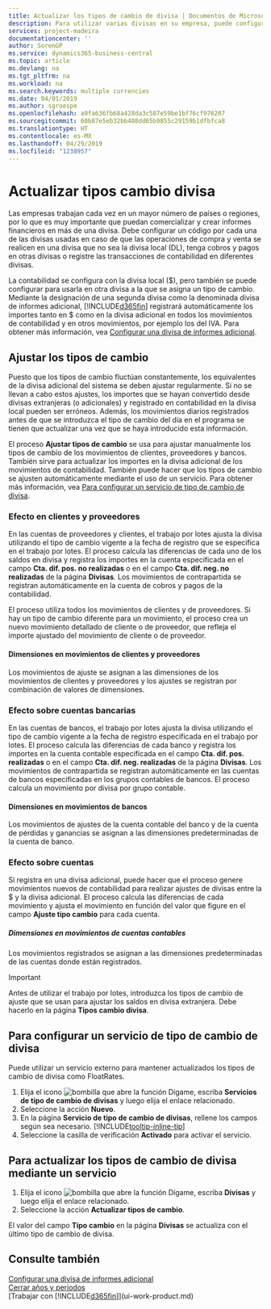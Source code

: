 ```yaml
---
title: Actualizar los tipos de cambio de divisa | Documentos de Microsoft
description: Para utilizar varias divisas en su empresa, puede configurar un código para cada divisa y usar un servicio externo para el tipo de cambio.
services: project-madeira
documentationcenter: ''
author: SorenGP
ms.service: dynamics365-business-central
ms.topic: article
ms.devlang: na
ms.tgt_pltfrm: na
ms.workload: na
ms.search.keywords: multiple currencies
ms.date: 04/01/2019
ms.author: sgroespe
ms.openlocfilehash: a9fa636fb68a428da3c587e59be1bf76cf976207
ms.sourcegitcommit: 60b87e5eb32bb408dd65b9855c29159b1dfbfca8
ms.translationtype: HT
ms.contentlocale: es-MX
ms.lasthandoff: 04/29/2019
ms.locfileid: "1238957"
---
```

# <a name="update-currency-exchange-rates"></a>Actualizar tipos cambio divisa
Las empresas trabajan cada vez en un mayor número de países o regiones, por lo que es muy importante que puedan comercializar y crear informes financieros en más de una divisa. Debe configurar un código por cada una de las divisas usadas en caso de que las operaciones de compra y venta se realicen en una divisa que no sea la divisa local (DL), tenga cobros y pagos en otras divisas o registre las transacciones de contabilidad en diferentes divisas.

La contabilidad se configura con la divisa local ($), pero también se puede configurar para usarla en otra divisa a la que se asigna un tipo de cambio. Mediante la designación de una segunda divisa como la denominada divisa de informes adicional, [!INCLUDE[d365fin](includes/d365fin_md.md)] registrará automáticamente los importes tanto en $ como en la divisa adicional en todos los movimientos de contabilidad y en otros movimientos, por ejemplo los del IVA. Para obtener más información, vea [Configurar una divisa de informes adicional](finance-how-setup-additional-currencies.md).

## <a name="adjusting-exchange-rates"></a>Ajustar los tipos de cambio
Puesto que los tipos de cambio fluctúan constantemente, los equivalentes de la divisa adicional del sistema se deben ajustar regularmente. Si no se llevan a cabo estos ajustes, los importes que se hayan convertido desde divisas extranjeras (o adicionales) y registrado en contabilidad en la divisa local pueden ser erróneos. Además, los movimientos diarios registrados antes de que se introduzca el tipo de cambio del día en el programa se tienen que actualizar una vez que se haya introducido esta información.

El proceso **Ajustar tipos de cambio** se usa para ajustar manualmente los tipos de cambio de los movimientos de clientes, proveedores y bancos. También sirve para actualizar los importes en la divisa adicional de los movimientos de contabilidad. También puede hacer que los tipos de cambio se ajusten automáticamente mediante el uso de un servicio. Para obtener más información, vea [Para configurar un servicio de tipo de cambio de divisa](finance-how-update-currencies.md#to-set-up-a-currency-exchange-rate-service).

### <a name="effect-on-customers-and-vendors"></a>Efecto en clientes y proveedores
En las cuentas de proveedores y clientes, el trabajo por lotes ajusta la divisa utilizando el tipo de cambio vigente a la fecha de registro que se especifica en el trabajo por lotes. El proceso calcula las diferencias de cada uno de los saldos en divisa y registra los importes en la cuenta especificada en el campo **Cta. dif. pos. no realizadas** o en el campo **Cta. dif. neg. no realizadas** de la página **Divisas**. Los movimientos de contrapartida se registran automáticamente en la cuenta de cobros y pagos de la contabilidad.

El proceso utiliza todos los movimientos de clientes y de proveedores. Si hay un tipo de cambio diferente para un movimiento, el proceso crea un nuevo movimiento detallado de cliente o de proveedor, que refleja el importe ajustado del movimiento de cliente o de proveedor.

#### <a name="dimensions-on-customer-and-vendor-ledger-entries"></a>Dimensiones en movimientos de clientes y proveedores
Los movimientos de ajuste se asignan a las dimensiones de los movimientos de clientes y proveedores y los ajustes se registran por combinación de valores de dimensiones.

### <a name="effect-on-bank-accounts"></a>Efecto sobre cuentas bancarias
En las cuentas de bancos, el trabajo por lotes ajusta la divisa utilizando el tipo de cambio vigente a la fecha de registro especificada en el trabajo por lotes. El proceso calcula las diferencias de cada banco y registra los importes en la cuenta contable especificada en el campo **Cta. dif. pos. realizadas** o en el campo **Cta. dif. neg. realizadas** de la página **Divisas**. Los movimientos de contrapartida se registran automáticamente en las cuentas de bancos especificadas en los grupos contables de bancos. El proceso calcula un movimiento por divisa por grupo contable.

#### <a name="dimensions-on-bank-account-entries"></a>Dimensiones en movimientos de bancos
Los movimientos de ajustes de la cuenta contable del banco y de la cuenta de pérdidas y ganancias se asignan a las dimensiones predeterminadas de la cuenta de banco.

### <a name="effect-on-gl-accounts"></a>Efecto sobre cuentas
Si registra en una divisa adicional, puede hacer que el proceso genere movimientos nuevos de contabilidad para realizar ajustes de divisas entre la $ y la divisa adicional. El proceso calcula las diferencias de cada movimiento y ajusta el movimiento en función del valor que figure en el campo **Ajuste tipo cambio** para cada cuenta.

##### <a name="dimensions-on-gl-account-entries"></a>Dimensiones en movimientos de cuentas contables
Los movimientos registrados se asignan a las dimensiones predeterminadas de las cuentas donde están registrados.

> [!Important]
> Antes de utilizar el trabajo por lotes, introduzca los tipos de cambio de ajuste que se usan para ajustar los saldos en divisa extranjera. Debe hacerlo en la página **Tipos cambio divisa**.

## <a name="to-set-up-a-currency-exchange-rate-service"></a>Para configurar un servicio de tipo de cambio de divisa
Puede utilizar un servicio externo para mantener actualizados los tipos de cambio de divisa como FloatRates.

1. Elija el icono ![bombilla que abre la función Dígame](media/ui-search/search_small.png "Dígame que desea hacer"), escriba **Servicios de tipo de cambio de divisas** y luego elija el enlace relacionado.
2. Seleccione la acción **Nuevo**.
3. En la página **Servicio de tipo de cambio de divisas**, rellene los campos según sea necesario. [!INCLUDE[tooltip-inline-tip](includes/tooltip-inline-tip_md.md)]
4. Seleccione la casilla de verificación **Activado** para activar el servicio.

## <a name="to-update-currency-exchange-rates-through-a-service"></a>Para actualizar los tipos de cambio de divisa mediante un servicio
1. Elija el icono ![bombilla que abre la función Dígame](media/ui-search/search_small.png "Dígame que desea hacer"), escriba **Divisas** y luego elija el enlace relacionado.
2. Seleccione la acción **Actualizar tipos de cambio**.

El valor del campo **Tipo cambio** en la página **Divisas** se actualiza con el último tipo de cambio de divisa.

## <a name="see-also"></a>Consulte también
[Configurar una divisa de informes adicional](finance-how-setup-additional-currencies.md)  
[Cerrar años y periodos](year-close-years-periods.md)  
[Trabajar con [!INCLUDE[d365fin](includes/d365fin_md.md)]](ui-work-product.md)

